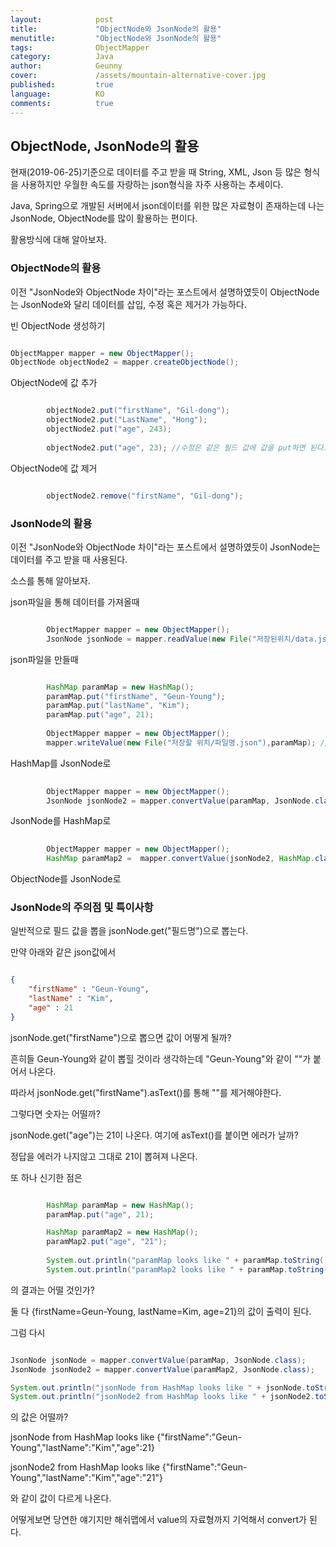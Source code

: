```yaml
---
layout:            post
title:             "ObjectNode와 JsonNode의 활용"
menutitle:         "ObjectNode와 JsonNode의 활용"
tags:              ObjectMapper
category:          Java
author:            Geunny
cover:             /assets/mountain-alternative-cover.jpg
published:         true
language:          KO
comments:          true
---
```


## ObjectNode, JsonNode의 활용

현재(2019-06-25)기준으로 데이터를 주고 받을 때 String, XML, Json 등 많은 형식을 사용하지만 우월한 속도를 자랑하는 json형식을 자주 사용하는 추세이다.

Java, Spring으로 개발된 서버에서 json데이터를 위한 많은 자료형이 존재하는데 나는 JsonNode, ObjectNode를 많이 활용하는 편이다.

활용방식에 대해 알아보자.


### ObjectNode의 활용

이전 "JsonNode와 ObjectNode 차이"라는 포스트에서 설명하였듯이 ObjectNode는 JsonNode와 달리 데이터를 삽입, 수정 혹은 제거가 가능하다.

빈 ObjectNode 생성하기

```java

ObjectMapper mapper = new ObjectMapper();
ObjectNode objectNode2 = mapper.createObjectNode();

```

ObjectNode에 값 추가

```java

		objectNode2.put("firstName", "Gil-dong");
		objectNode2.put("LastName", "Hong");
		objectNode2.put("age", 243);
		
		objectNode2.put("age", 23); //수정은 같은 필드 값에 값을 put하면 된다.

```

ObjectNode에 값 제거

```java

		objectNode2.remove("firstName", "Gil-dong");

```


### JsonNode의 활용

이전 "JsonNode와 ObjectNode 차이"라는 포스트에서 설명하였듯이 JsonNode는 데이터를 주고 받을 때 사용된다.

소스를 통해 알아보자.


json파일을 통해 데이터를 가져올때

```java

		ObjectMapper mapper = new ObjectMapper();
		JsonNode jsonNode = mapper.readValue(new File("저장된위치/data.json"), JsonNode.class); //첫 인장에 File, URL, InputStream이 들어갈수있다. 

```


json파일을 만들때

```java

		HashMap paramMap = new HashMap();
		paramMap.put("firstName", "Geun-Young");
		paramMap.put("lastName", "Kim");
		paramMap.put("age", 21);
		
		ObjectMapper mapper = new ObjectMapper();
		mapper.writeValue(new File("저장할 위치/파일명.json"),paramMap); //첫 인자에 File, Writer, OutputStream이 들어갈 수 있다. 

```

HashMap를 JsonNode로

```java
		
		ObjectMapper mapper = new ObjectMapper();
		JsonNode jsonNode2 = mapper.convertValue(paramMap, JsonNode.class);

```

JsonNode를 HashMap로

```java
		
		ObjectMapper mapper = new ObjectMapper();
		HashMap paramMap2 =  mapper.convertValue(jsonNode2, HashMap.class);

```

ObjectNode를 JsonNode로




### JsonNode의 주의점 및 특이사항

일반적으로 필드 값을 뽑을 jsonNode.get("필드명")으로 뽑는다.

만약 아래와 같은 json값에서

```json

{
	"firstName" : "Geun-Young",
	"lastName" : "Kim",
	"age" : 21
}

```

jsonNode.get("firstName")으로 뽑으면 값이 어떻게 될까?

흔히들 Geun-Young와 같이 뽑힐 것이라 생각하는데 "Geun-Young"와 같이 ""가 붙어서 나온다.

따라서 jsonNode.get("firstName").asText()를 통해 ""를 제거해야한다.

그렇다면 숫자는 어떨까? 

jsonNode.get("age")는 21이 나온다. 여기에 asText()를 붙이면 에러가 날까?

정답을 에러가 나지않고 그대로 21이 뽑혀져 나온다.




또 하나 신기한 점은

```java

		HashMap paramMap = new HashMap();
		paramMap.put("age", 21);

		HashMap paramMap2 = new HashMap();
		paramMap2.put("age", "21");
		
		System.out.println("paramMap looks like " + paramMap.toString());
		System.out.println("paramMap2 looks like " + paramMap.toString());

```

의 결과는 어떨 것인가?

둘 다 {firstName=Geun-Young, lastName=Kim, age=21}의 값이 출력이 된다.

그럼 다시 

```java

JsonNode jsonNode = mapper.convertValue(paramMap, JsonNode.class);
JsonNode jsonNode2 = mapper.convertValue(paramMap2, JsonNode.class);

System.out.println("jsonNode from HashMap looks like " + jsonNode.toString());
System.out.println("jsonNode2 from HashMap looks like " + jsonNode2.toString());

```

의 값은 어떨까?

jsonNode from HashMap looks like {"firstName":"Geun-Young","lastName":"Kim","age":21}

jsonNode2 from HashMap looks like {"firstName":"Geun-Young","lastName":"Kim","age":"21"}

와 같이 값이 다르게 나온다. 

어떻게보면 당연한 얘기지만 해쉬맵에서 value의 자료형까지 기억해서 convert가 된다.




